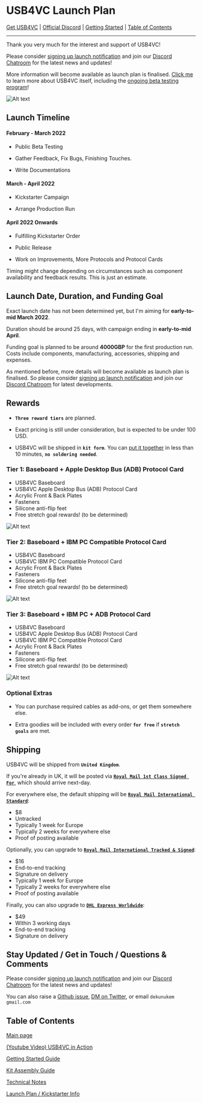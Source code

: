 # USB4VC Launch Plan

[Get USB4VC](https://www.kickstarter.com/projects/dekunukem/usb4vc-usb-inputs-on-retro-computers) | [Official Discord](https://discord.gg/HAuuh3pAmB) | [Getting Started](getting_started.md) | [Table of Contents](#table-of-contents)

---

Thank you very much for the interest and support of USB4VC!

Please consider [signing up launch notification](https://www.kickstarter.com/projects/dekunukem/usb4vc-usb-inputs-on-retro-computers) and join our [Discord Chatroom](https://discord.gg/HAuuh3pAmB) for the latest news and updates!

More information will become available as launch plan is finalised. [Click me](README.md) to learn more about USB4VC itself, including the [ongoing beta testing program](README.md#beta-testing)!

![Alt text](photos/duke3d.jpeg)

## Launch Timeline

#### February - March 2022

* Public Beta Testing

* Gather Feedback, Fix Bugs, Finishing Touches.

* Write Documentations

#### March - April 2022

* Kickstarter Campaign

* Arrange Production Run

#### April 2022 Onwards

* Fulfilling Kickstarter Order

* Public Release

* Work on Improvements, More Protocols and Protocol Cards

Timing might change depending on circumstances such as component availability and feedback results. This is just an estimate.

## Launch Date, Duration, and Funding Goal

Exact launch date has not been determined yet, but I'm aiming for **early-to-mid March 2022**.

Duration should be around 25 days, with campaign ending in **early-to-mid April**.

Funding goal is planned to be around **4000GBP** for the first production run. Costs include components, manufacturing, accessories, shipping and expenses.

As mentioned before, more details will become available as launch plan is finalised. So please consider [signing up launch notification](https://www.kickstarter.com/projects/dekunukem/usb4vc-usb-inputs-on-retro-computers) and join our [Discord Chatroom](https://discord.gg/HAuuh3pAmB) for latest developments.

## Rewards

* **`Three reward tiers`** are planned.

* Exact pricing is still under consideration, but is expected to be under 100 USD.

* USB4VC will be shipped in **`kit form`**. You can [put it together](kit_assembly.md) in less than 10 minutes, **`no soldering needed`**.

### Tier 1: Baseboard + Apple Desktop Bus (ADB) Protocol Card

* USB4VC Baseboard
* USB4VC Apple Desktop Bus (ADB) Protocol Card
* Acrylic Front & Back Plates
* Fasteners
* Silicone anti-flip feet
* Free stretch goal rewards! (to be determined)

![Alt text](photos/bbadb.jpeg)

### Tier 2: Baseboard + IBM PC Compatible Protocol Card

* USB4VC Baseboard
* USB4VC IBM PC Compatible Protocol Card
* Acrylic Front & Back Plates
* Fasteners
* Silicone anti-flip feet
* Free stretch goal rewards! (to be determined)

![Alt text](photos/bbpc.jpeg)

### Tier 3: Baseboard + IBM PC + ADB Protocol Card

* USB4VC Baseboard
* USB4VC Apple Desktop Bus (ADB) Protocol Card
* USB4VC IBM PC Compatible Protocol Card
* Acrylic Front & Back Plates
* Fasteners
* Silicone anti-flip feet
* Free stretch goal rewards! (to be determined)

![Alt text](photos/bbpcadb.jpeg)

### Optional Extras

* You can purchase required cables as add-ons, or get them somewhere else. 

* Extra goodies will be included with every order **`for free`** if **`stretch goals`** are met.

## Shipping

USB4VC will be shipped from **`United Kingdom`**.

If you're already in UK, it will be posted via **[`Royal Mail 1st Class Signed For`](https://www.royalmail.com/sending/uk/signed-for-1st-class)**, which should arrive next-day.

For everywhere else, the default shipping will be **[`Royal Mail International Standard`](https://www.royalmail.com/sending/international/international-standard)**:

* $8
* Untracked
* Typically 1 week for Europe
* Typically 2 weeks for everywhere else
* Proof of posting available

Optionally, you can upgrade to **[`Royal Mail International Tracked & Signed`](https://www.royalmail.com/sending/international/international-tracked-signed)**:

* $16
* End-to-end tracking
* Signature on delivery
* Typically 1 week for Europe
* Typically 2 weeks for everywhere else
* Proof of posting available

Finally, you can also upgrade to **[`DHL Express Worldwide`](https://www.dhl.co.uk/en/express.html)**:

* $49
* Within 3 working days
* End-to-end tracking 
* Signature on delivery

## Stay Updated / Get in Touch / Questions & Comments

Please consider [signing up launch notification](https://www.kickstarter.com/projects/dekunukem/usb4vc-usb-inputs-on-retro-computers) and join our [Discord Chatroom](https://discord.gg/HAuuh3pAmB) for the latest news and updates!

You can also raise a [Github issue](https://github.com/dekuNukem/USB4VC/issues), [DM on Twitter](https://twitter.com/dekuNukem_), or email `dekunukem` `gmail.com`

## Table of Contents

[Main page](README.md)

[(Youtube Video) USB4VC in Action](https://www.youtube.com/watch?v=54sdPELuu4g)

[Getting Started Guide](getting_started.md)

[Kit Assembly Guide](kit_assembly.md)

[Technical Notes](technical_notes.md)

[Launch Plan / Kickstarter Info](kickstarter_info.md)

